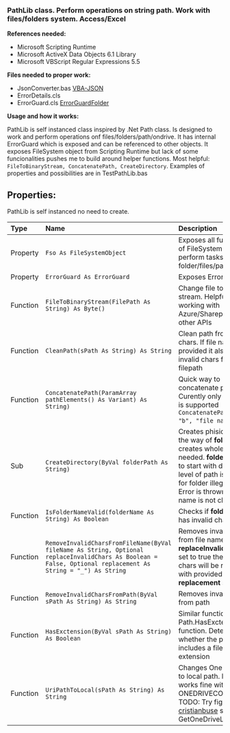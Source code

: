 ###  PathLib class. Perform operations on string path. Work with files/folders system. Access/Excel

**References needed:**
- Microsoft Scripting Runtime
- Microsoft ActiveX Data Objects 6.1 Library
- Microsoft VBScript Regular Expressions 5.5

**Files needed to proper work:**
- JsonConverter.bas [VBA-JSON](https://github.com/VBA-tools/VBA-JSON "VBA-JSON")
- ErrorDetails.cls
- ErrorGuard.cls [ErrorGuardFolder](https://github.com/JakubHuber/UltimateClasses/tree/main/ErrorGuard)

**Usage and how it works:**

PathLib is self instanced class inspired by .Net Path class. Is designed to work and perform operations onf files/folders/path/ondrive. It has internal ErrorGuard which is exposed and can be referenced to other objects. It exposes FileSystem object from Scripting Runtime but lack of some funcionalities pushes me to build around helper functions. Most helpful: `FileToBinaryStream, ConcatenatePath, CreateDirectory`.
Examples of properties and possibilities are in TestPathLib.bas

## **Properties:**
PathLib is self instanced no need to create.

|  Type |Name   |Description   |
| :------------ | :------------------------- | :---------------------------------- |
| Property  |` Fso As FileSystemObject ` | Exposes all funcionality of FileSystem object to perform tasks on folder/files/path  |
| Property  |`ErrorGuard As ErrorGuard`   | Exposes ErrorGuard  |
|Function   | `FileToBinaryStream(FilePath As String) As Byte()`  |  Change file to binary stream. Helpful when working with Azure/Sharepoint and other APIs |
|Function   | `CleanPath(sPath As String) As String`  | Clean path from invalid chars. If file name is provided it also removes invalid chars from filepath  |
|Function   |`ConcatenatePath(ParamArray pathElements() As Variant) As String)`   |  Quick way to concatenate path strings. Curently only ParamArray is supported `ConcatenatePath("c:\a", "b", "file name.txt")`.  |
|Sub   | `CreateDirectory(ByVal folderPath As String)`   | Creates phisical path all the way of **folderPath**. It creates whole path if needed. **folderPath** need to start with drive. Each level of path is checked for folder illegal chars. Error is thrown but folder name is not cleaned. |
|Function   | `IsFolderNameValid(folderName As String) As Boolean ` | Checks if **folderName** has invalid chars  |
| Function  | `RemoveInvalidCharsFromFileName(ByVal fileName As String, Optional replaceInvalidChars As Boolean = False, Optional replacement As String = "_") As String `  | Removes invalid chars from file name. If **replaceInvalidChars** is set to true then invalid chars will be replaced with provided or default **replacement** string |
| Function | `RemoveInvalidCharsFromPath(ByVal sPath As String) As String` | Removes invalid chars from path|
| Function | `HasExctension(ByVal sPath As String) As Boolean` | Similar function to .Net Path.HasExctension function. Determines whether the path includes a file name extension|
| Function | `UriPathToLocal(sPath As String) As String` | Changes OneDrive path to local path. NOTE: works fine with ONEDRIVECOMMERCIAL. TODO: Try figure out how [cristianbuse](https://github.com/cristianbuse/VBA-FileTools) solved GetOneDriveLocalPath  |
